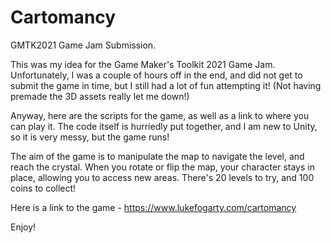 # Cartomancy
GMTK2021 Game Jam Submission.

This was my idea for the Game Maker's Toolkit 2021 Game Jam. Unfortunately, I was a couple of hours off in the end, and did not get to submit the game in time, but I still had a lot of fun attempting it! (Not having premade the 3D assets really let me down!)

Anyway, here are the scripts for the game, as well as a link to where you can play it. The code itself is hurriedly put together, and I am new to Unity, so it is very messy, but the game runs!

The aim of the game is to manipulate the map to navigate the level, and reach the crystal. When you rotate or flip the map, your character stays in place, allowing you to access new areas. There's 20 levels to try, and 100 coins to collect! 

Here is a link to the game - https://www.lukefogarty.com/cartomancy

Enjoy!
